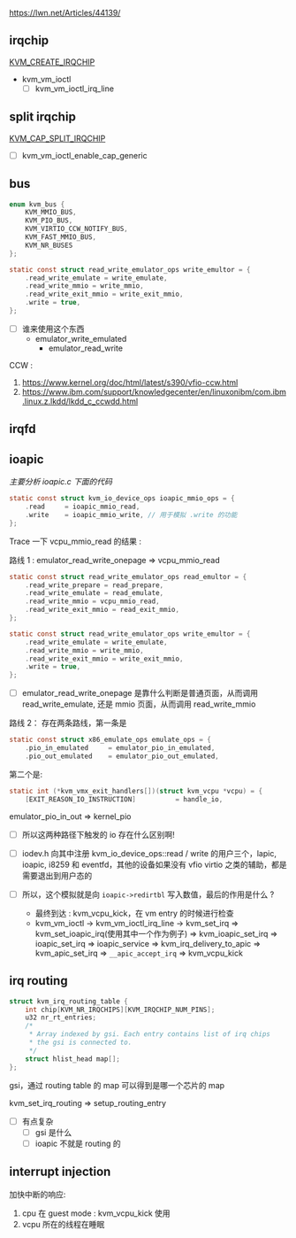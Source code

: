 https://lwn.net/Articles/44139/


## irqchip
[KVM_CREATE_IRQCHIP](https://www.kernel.org/doc/html/latest/virt/kvm/api.html#kvm-create-irqchip)
- kvm_vm_ioctl
    - [ ] kvm_vm_ioctl_irq_line

## split irqchip
[KVM_CAP_SPLIT_IRQCHIP](https://www.kernel.org/doc/html/latest/virt/kvm/api.html#kvm-cap-split-irqchip)

- [ ] kvm_vm_ioctl_enable_cap_generic

## bus
```c
enum kvm_bus {
	KVM_MMIO_BUS,
	KVM_PIO_BUS,
	KVM_VIRTIO_CCW_NOTIFY_BUS,
	KVM_FAST_MMIO_BUS,
	KVM_NR_BUSES
};

static const struct read_write_emulator_ops write_emultor = {
	.read_write_emulate = write_emulate,
	.read_write_mmio = write_mmio,
	.read_write_exit_mmio = write_exit_mmio,
	.write = true,
};
```
- [ ] 谁来使用这个东西
    - emulator_write_emulated
      - emulator_read_write 


CCW : 
1. https://www.kernel.org/doc/html/latest/s390/vfio-ccw.html
2. https://www.ibm.com/support/knowledgecenter/en/linuxonibm/com.ibm.linux.z.lkdd/lkdd_c_ccwdd.html


## irqfd


## ioapic
*主要分析 ioapic.c 下面的代码*
```c
static const struct kvm_io_device_ops ioapic_mmio_ops = {
	.read     = ioapic_mmio_read,
	.write    = ioapic_mmio_write, // 用于模拟 .write 的功能
};
```

Trace 一下 vcpu_mmio_read 的结果 :


路线 1 : emulator_read_write_onepage => vcpu_mmio_read

```c
static const struct read_write_emulator_ops read_emultor = {
	.read_write_prepare = read_prepare,
	.read_write_emulate = read_emulate,
	.read_write_mmio = vcpu_mmio_read,
	.read_write_exit_mmio = read_exit_mmio,
};

static const struct read_write_emulator_ops write_emultor = {
	.read_write_emulate = write_emulate,
	.read_write_mmio = write_mmio,
	.read_write_exit_mmio = write_exit_mmio,
	.write = true,
};
```
- [ ] emulator_read_write_onepage 是靠什么判断是普通页面，从而调用 read_write_emulate, 还是 mmio 页面，从而调用 read_write_mmio


路线 2：
存在两条路线，第一条是 
```c
static const struct x86_emulate_ops emulate_ops = {
	.pio_in_emulated     = emulator_pio_in_emulated,
	.pio_out_emulated    = emulator_pio_out_emulated,
```
第二个是:
```c
static int (*kvm_vmx_exit_handlers[])(struct kvm_vcpu *vcpu) = {
	[EXIT_REASON_IO_INSTRUCTION]          = handle_io,
```
emulator_pio_in_out => kernel_pio

- [ ] 所以这两种路径下触发的 io 存在什么区别啊!

- [ ] iodev.h 向其中注册 kvm_io_device_ops::read / write 的用户三个，lapic, ioapic, i8259 和 eventfd，其他的设备如果没有 vfio virtio 之类的辅助，都是需要退出到用户态的

- [ ] 所以，这个模拟就是向 `ioapic->redirtbl` 写入数值，最后的作用是什么 ?
  - 最终到达 : kvm_vcpu_kick，在 vm entry 的时候进行检查
  - kvm_vm_ioctl -> kvm_vm_ioctl_irq_line -> kvm_set_irq => kvm_set_ioapic_irq(使用其中一个作为例子) => kvm_ioapic_set_irq => ioapic_set_irq => ioapic_service => kvm_irq_delivery_to_apic => kvm_apic_set_irq => `__apic_accept_irq` => kvm_vcpu_kick

## irq routing
```c
struct kvm_irq_routing_table {
	int chip[KVM_NR_IRQCHIPS][KVM_IRQCHIP_NUM_PINS];
	u32 nr_rt_entries;
	/*
	 * Array indexed by gsi. Each entry contains list of irq chips
	 * the gsi is connected to.
	 */
	struct hlist_head map[];
};
```
gsi，通过 routing table 的 map 可以得到是哪一个芯片的 map

kvm_set_irq_routing => setup_routing_entry

- [ ] 有点复杂
  - [ ] gsi 是什么
  - [ ] ioapic 不就是 routing 的

## interrupt injection
加快中断的响应:
1. cpu 在 guest mode : kvm_vcpu_kick 使用
2. vcpu 所在的线程在睡眠

